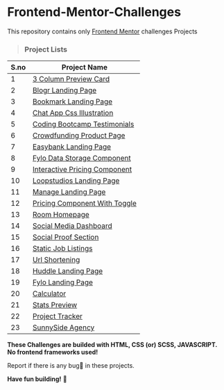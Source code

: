 # Frontend-Mentor-Challenges

This repository contains only [Frontend Mentor](https://www.frontendmentor.io/challenges) challenges Projects

> ### Project Lists

| S.no | Project Name                                                                                                                                      |
| ---- | ------------------------------------------------------------------------------------------------------------------------------------------------- |
| 1    | [3 Column Preview Card](./3%20Column%20Preview%20Card)                                                                                            |
| 2    | [Blogr Landing Page](https://github.com/Dinesh1042/Frontend-Mentor-Challenges/tree/main/Blogr%20Landing%20Page)                                   |
| 3    | [Bookmark Landing Page](https://github.com/Dinesh1042/Frontend-Mentor-Challenges/tree/main/Bookmark%20Landing%20Page)                             |
| 4    | [Chat App Css Illustration](https://github.com/Dinesh1042/Frontend-Mentor-Challenges/tree/main/Chat%20App%20Css%20Illustration)                   |
| 5    | [Coding Bootcamp Testimonials](https://github.com/Dinesh1042/Frontend-Mentor-Challenges/tree/main/Coding%20Bootcamp%20Testimonials%20Slider)      |
| 6    | [Crowdfunding Product Page](https://github.com/Dinesh1042/Frontend-Mentor-Challenges/tree/main/Crowdfunding%20Product%20Page)                     |
| 7    | [Easybank Landing Page](https://github.com/Dinesh1042/Frontend-Mentor-Challenges/tree/main/Easybank%20Landing%20Page)                             |
| 8    | [Fylo Data Storage Component](https://github.com/Dinesh1042/Frontend-Mentor-Challenges/tree/main/Fylo%20Data%20Storage%20Component)               |
| 9    | [Interactive Pricing Component](https://github.com/Dinesh1042/Frontend-Mentor-Challenges/tree/main/Interactive%20Pricing%20Component)             |
| 10   | [Loopstudios Landing Page](https://github.com/Dinesh1042/Frontend-Mentor-Challenges/tree/main/Loopstudios%20Landing%20Page)                       |
| 11   | [Manage Landing Page](https://github.com/Dinesh1042/Frontend-Mentor-Challenges/tree/main/Manage%20Landing%20Page)                                 |
| 12   | [Pricing Component With Toggle](https://github.com/Dinesh1042/Frontend-Mentor-Challenges/tree/main/Pricing%20Component%20With%20Toggle)           |
| 13   | [Room Homepage](https://github.com/Dinesh1042/Frontend-Mentor-Challenges/tree/main/Room%20Homepage)                                               |
| 14   | [Social Media Dashboard](https://github.com/Dinesh1042/Frontend-Mentor-Challenges/tree/main/Social%20Media%20Dashboard%20With%20Theme%20Switcher) |
| 15   | [Social Proof Section](https://github.com/Dinesh1042/Frontend-Mentor-Challenges/tree/main/Social%20Proof%20Section)                               |
| 16   | [Static Job Listings](https://github.com/Dinesh1042/Frontend-Mentor-Challenges/tree/main/Static%20Job%20Listings)                                 |
| 17   | [Url Shortening](https://github.com/Dinesh1042/Frontend-Mentor-Challenges/blob/main/Url%20Shortening/README.md)                                   |
| 18   | [Huddle Landing Page](https://github.com/Dinesh1042/Frontend-Mentor-Challenges/tree/main/Huddle%20Landing%20Page)                                 |
| 19   | [Fylo Landing Page](https://github.com/Dinesh1042/Frontend-Mentor-Challenges/tree/main/Fylo%20Landing%20Page)                                     |
| 20   | [Calculator](https://github.com/Dinesh1042/Frontend-Mentor-Challenges/tree/main/Calculator)                                                       |
| 21   | [Stats Preview](https://github.com/Dinesh1042/Frontend-Mentor-Challenges/tree/main/Stats%20Preview)                                               |
| 22   | [Project Tracker](https://github.com/Dinesh1042/Frontend-Mentor-Challenges/tree/main/Project%20Tracking)                                          |
| 23   | [SunnySide Agency](https://github.com/Dinesh1042/Frontend-Mentor-Challenges/tree/main/Sunnyside%20Agency)                                         |


**These Challenges are builded with HTML, CSS (or) SCSS, JAVASCRIPT. No frontend frameworks used!**

Report if there is any bug🐛 in these projects.

**Have fun building!** 🚀
